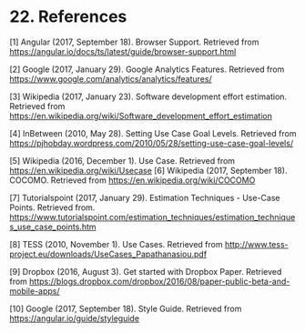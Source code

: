 # 22. References
[1]	Angular (2017, September 18). Browser Support. Retrieved from https://angular.io/docs/ts/latest/guide/browser-support.html

[2]	Google (2017, January 29). Google Analytics Features. Retrieved from https://www.google.com/analytics/analytics/features/

[3]	Wikipedia (2017, January 23). Software development effort estimation. Retrieved from https://en.wikipedia.org/wiki/Software_development_effort_estimation

[4]	InBetween (2010, May 28). Setting Use Case Goal Levels. Retrieved from https://pjhobday.wordpress.com/2010/05/28/setting-use-case-goal-levels/

[5]	Wikipedia (2016, December 1). Use Case. Retrieved from https://en.wikipedia.org/wiki/Usecase
[6]	Wikipedia (2017, September 18). COCOMO. Retrieved from https://en.wikipedia.org/wiki/COCOMO

[7]	Tutorialspoint (2017, January 29). Estimation Techniques - Use-Case Points. Retrieved from. https://www.tutorialspoint.com/estimation_techniques/estimation_techniques_use_case_points.htm

[8]	TESS (2010, November 1). Use Cases. Retrieved from http://www.tess-project.eu/downloads/UseCases_Papathanasiou.pdf

[9]	Dropbox (2016, August 3). Get started with Dropbox Paper. Retrieved from https://blogs.dropbox.com/dropbox/2016/08/paper-public-beta-and-mobile-apps/

[10] Google (2017, September 18). Style Guide. Retrieved from https://angular.io/guide/styleguide